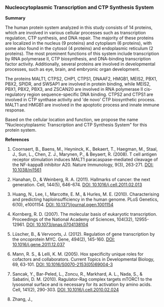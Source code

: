 ### Nucleocytoplasmic Transcription and CTP Synthesis System

**Summary**

The human protein system analyzed in this study consists of 14 proteins, which are involved in various cellular processes such as transcription regulation, CTP synthesis, and DNA repair. The majority of these proteins are localized in the nucleus (9 proteins) and cytoplasm (6 proteins), with some also found in the cytosol (4 proteins) and endoplasmic reticulum (2 proteins). The most prominent functions of this system include transcription by RNA polymerase II, CTP biosynthesis, and DNA-binding transcription factor activity. Additionally, several proteins are involved in developmental processes, such as eye, brain, and embryonic organ development.

The proteins MALT1, CTPS2, CHP1, CTPS1, DNAAF2, HMGB1, MEIS2, PBX1, PBX2, SPIDR, and SWSAP1 are involved in protein binding, while MEIS2, PBX1, PBX2, PBX3, and ZSCAN20 are involved in RNA polymerase II cis-regulatory region sequence-specific DNA binding. CTPS2 and CTPS1 are involved in CTP synthase activity and 'de novo' CTP biosynthetic process. MALT1 and HMGB1 are involved in the apoptotic process and innate immune response.

Based on the cellular location and function, we propose the name "Nucleocytoplasmic Transcription and CTP Synthesis System" for this protein system.

**References**

1. Coornaert, B., Baens, M., Heyninck, K., Bekaert, T., Haegman, M., Staal, J., Sun, L., Chen, Z. J., Marynen, P., & Beyaert, R. (2008). T cell antigen receptor stimulation induces MALT1 paracaspase-mediated cleavage of the NF-kappaB inhibitor A20. Nature Immunology, 9(3), 263-271. [DOI: 10.1038/ni1561](https://doi.org/10.1038/ni1561)

2. Hanahan, D., & Weinberg, R. A. (2011). Hallmarks of cancer: the next generation. Cell, 144(5), 646-674. [DOI: 10.1016/j.cell.2011.02.013](https://doi.org/10.1016/j.cell.2011.02.013)

3. Huang, N., Lee, I., Marcotte, E. M., & Hurles, M. E. (2010). Characterising and predicting haploinsufficiency in the human genome. PLoS Genetics, 6(10), e1001154. [DOI: 10.1371/journal.pgen.1001154](https://doi.org/10.1371/journal.pgen.1001154)

4. Kornberg, R. D. (2007). The molecular basis of eukaryotic transcription. Proceedings of the National Academy of Sciences, 104(32), 12955-12961. [DOI: 10.1073/pnas.0704138104](https://doi.org/10.1073/pnas.0704138104)

5. Lüscher, B., & Vervoorts, J. (2012). Regulation of gene transcription by the oncoprotein MYC. Gene, 494(2), 145-160. [DOI: 10.1016/j.gene.2011.12.037](https://doi.org/10.1016/j.gene.2011.12.037)

6. Mann, R. S., & Lelli, K. M. (2005). Hox specificity unique roles for cofactors and collaborators. Current Topics in Developmental Biology, 69, 63-101. [DOI: 10.1016/S0070-2153(05)69004-3](https://doi.org/10.1016/S0070-2153(05)69004-3)

7. Sancak, Y., Bar-Peled, L., Zoncu, R., Markhard, A. L., Nada, S., & Sabatini, D. M. (2010). Ragulator-Rag complex targets mTORC1 to the lysosomal surface and is necessary for its activation by amino acids. Cell, 141(2), 290-303. [DOI: 10.1016/j.cell.2010.02.024](https://doi.org/10.1016/j.cell.2010.02.024)

8. Zhang, J.,